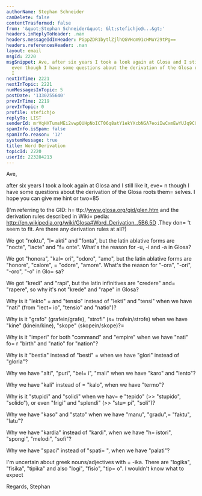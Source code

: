 ```yaml
---
authorName: Stephan Schneider
canDelete: false
contentTrasformed: false
from: '&quot;Stephan Schneider&quot; &lt;stefichjo@...&gt;'
headers.inReplyToHeader: .nan
headers.messageIdInHeader: PGppZDR1bytlZjlhQGVHcm91cHMuY29tPg==
headers.referencesHeader: .nan
layout: email
msgId: 2220
msgSnippet: Ave, after six years I took a look again at Glosa and I still like it,
  even though I have some questions about the derivation of the Glosa roots themselves.
  I
nextInTime: 2221
nextInTopic: 2221
numMessagesInTopic: 5
postDate: '1330255640'
prevInTime: 2219
prevInTopic: 0
profile: stefichjo
replyTo: LIST
senderId: mrVqHXTumsMEi2vwpQUHpNoICT06q8atY1ekYXcbNGA7eoiIwCxmEwYUJq9CUZhodQ1T9FSUguqbPm8HSSVCcutdmnuKPjlNilm31IZllA
spamInfo.isSpam: false
spamInfo.reason: '12'
systemMessage: true
title: Word Derivation
topicId: 2220
userId: 223284213
---
```


Ave,

after six years I took a look again at Glosa and I still like it, eve=
n though I have some questions about the derivation of the Glosa roots them=
selves. I hope you can give me hint or two=85

(I'm referring to the GID: h=
ttp://www.glosa.org/gid/glen.htm and the derivation rules described in Wiki=
pedia: http://en.wikipedia.org/wiki/Glosa#Word_Derivation_.5B6.5D .They don=
't seem to fit. Are there any derivation rules at all?)

We got "noktu", "l=
akti" and "fonta", but the latin ablative forms are "nocte", "lacte" and "f=
onte". What's the reason for -u, -i and -a in Glosa?

We got "honora", "kal=
ori", "odoro", "amo", but the latin ablative forms are "honore", "calore", =
"odore", "amore". What's the reason for "-ora", "-ori", "-oro", "-o" in Glo=
sa?

We got "kredi" and "rapi", but the latin infinitives are "credere" and=
 "rapere", so why it's not "krede" and "rape" in Glosa?

Why is it "lekto" =
and "tensio" instead of "lekti" and "tensi" when we have "nati" (from "lect=
io", "tensio" and "natio")?

Why is it "grafo" (grafein/grafe), "strofi" (s=
trofein/strofe) when we have "kine" (kinein/kine), "skope" (skopein/skope)?=


Why is it "imperi" for both "command" and "empire" when we have "nati" fo=
r "birth" and "natio" for "nation"?

Why is it "bestia" instead of "besti" =
when we have "glori" instead of "gloria"?

Why we have "alti", "puri", "bel=
i", "mali" when we have "karo" and "lento"?

Why we have "kali" instead of =
"kalo", when we have "termo"?

Why is it "stupidi" and "solidi" when we hav=
e "tepido" (>> "stupido", "solido"), or even "frigi" and "splendi" (>> "stu=
pi", "soli")?

Why we have "kaso" and "stato" when we have "manu", "gradu",=
 "faktu", "latu"?

Why we have "kardia" instead of "kardi", when we have "h=
istori", "spongi", "melodi", "sofi"?

Why we have "spaci" instead of "spati=
", when we have "palati"?

I'm uncertain about greek nouns/adjectives with =
-ika. There are "logika", "fisika", "tipika" and also "logi", "fisio", "tip=
o". I wouldn't know what to expect

Regards,
Stephan


